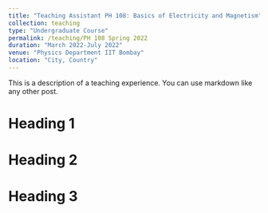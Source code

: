 ```yaml
---
title: "Teaching Assistant PH 108: Basics of Electricity and Magnetism"
collection: teaching
type: "Undergraduate Course"
permalink: /teaching/PH 108 Spring 2022
duration: "March 2022-July 2022"
venue: "Physics Department IIT Bombay"
location: "City, Country"
---
```


This is a description of a teaching experience. You can use markdown like any other post.

Heading 1
======

Heading 2
======

Heading 3
======
